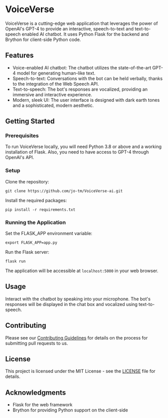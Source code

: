 # VoiceVerse

VoiceVerse is a cutting-edge web application that leverages the power of OpenAI's GPT-4 to provide an interactive, speech-to-text and text-to-speech enabled 
AI chatbot. It uses Python Flask for the backend and Brython for client-side Python code.

## Features

- Voice-enabled AI chatbot: The chatbot utilizes the state-of-the-art GPT-4 model for generating human-like text.
- Speech-to-text: Conversations with the bot can be held verbally, thanks to the integration of the Web Speech API.
- Text-to-speech: The bot's responses are vocalized, providing an immersive and interactive experience.
- Modern, sleek UI: The user interface is designed with dark earth tones and a sophisticated, modern aesthetic.

## Getting Started

### Prerequisites

To run VoiceVerse locally, you will need Python 3.8 or above and a working installation of Flask. Also, you need to have access to GPT-4 through OpenAI's 
API.

### Setup

Clone the repository:

```
git clone https://github.com/jo-tm/VoiceVerse-ai.git
```

Install the required packages:

```
pip install -r requirements.txt
```

### Running the Application

Set the FLASK_APP environment variable:

```
export FLASK_APP=app.py
```

Run the Flask server:

```
flask run
```

The application will be accessible at `localhost:5000` in your web browser.

## Usage

Interact with the chatbot by speaking into your microphone. The bot's responses will be displayed in the chat box and vocalized using text-to-speech.

## Contributing

Please see our [Contributing Guidelines](CONTRIBUTING.md) for details on the process for submitting pull requests to us.

## License

This project is licensed under the MIT License - see the [LICENSE](LICENSE.md) file for details.

## Acknowledgments

- Flask for the web framework
- Brython for providing Python support on the client-side

